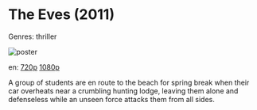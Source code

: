 # The Eves (2011)

Genres: thriller

![poster](http://image.tmdb.org/t/p/w500/uz2rQj9kWlVXI22rbjJbZFXe3bv.jpg)

en:
  [720p](magnet:?xt=urn:btih:E91C93FD156D9788121E54A852554541BFB04961&tr=udp://glotorrents.pw:6969/announce&tr=udp://tracker.opentrackr.org:1337/announce&tr=udp://torrent.gresille.org:80/announce&tr=udp://tracker.openbittorrent.com:80&tr=udp://tracker.coppersurfer.tk:6969&tr=udp://tracker.leechers-paradise.org:6969&tr=udp://p4p.arenabg.ch:1337&tr=udp://tracker.internetwarriors.net:1337)
  [1080p](magnet:?xt=urn:btih:8D6EE8304210300AE275558DD2E796344231B3A5&tr=udp://glotorrents.pw:6969/announce&tr=udp://tracker.opentrackr.org:1337/announce&tr=udp://torrent.gresille.org:80/announce&tr=udp://tracker.openbittorrent.com:80&tr=udp://tracker.coppersurfer.tk:6969&tr=udp://tracker.leechers-paradise.org:6969&tr=udp://p4p.arenabg.ch:1337&tr=udp://tracker.internetwarriors.net:1337)
  


A group of students are en route to the beach for spring break when their car overheats near a crumbling hunting lodge, leaving them alone and defenseless while an unseen force attacks them from all sides.